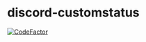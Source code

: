 # discord-customstatus
[![CodeFactor](https://www.codefactor.io/repository/github/riro666/discord-customstatus/badge)](https://www.codefactor.io/repository/github/riro666/discord-customstatus)
